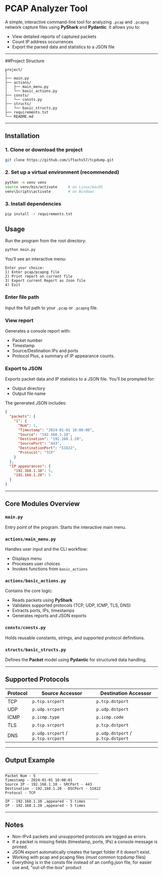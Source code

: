 # PCAP Analyzer Tool

A simple, interactive command-line tool for analyzing `.pcap` and `.pcapng` network capture files using **PyShark** and **Pydantic**.
It allows you to:

* View detailed reports of captured packets
* Count IP address occurrences
* Export the parsed data and statistics to a JSON file

---

##Project Structure

```
project/
│
├── main.py
├── actions/
│   ├── main_menu.py
│   └── basic_actions.py
├── consts/
│   └── consts.py
├── structs/
│   └── basic_structs.py
├── requirements.txt
└── README.md
```

---

## Installation

### 1. Clone or download the project

```bash
git clone https://github.com/iftachs57/tcpdump.git
```

### 2. Set up a virtual environment (recommended)

```bash
python -m venv venv
source venv/bin/activate     # on Linux/macOS
venv\Scripts\activate        # on Windows
```

### 3. Install dependencies

```bash
pip install -r requirements.txt
```

## Usage

Run the program from the root directory:

```bash
python main.py
```

You’ll see an interactive menu:

    Enter your choice:
    1) Enter pcap/pcapng file
    2) Print report on current file
    3) Export current Report as Json file
    4) Exit

### Enter file path

Input the full path to your `.pcap` or `.pcapng` file.

### View report

Generates a console report with:

* Packet number
* Timestamp
* Source/Destination IPs and ports
* Protocol
  Plus, a summary of IP appearance counts.

### Export to JSON

Exports packet data and IP statistics to a JSON file.
You’ll be prompted for:

* Output directory
* Output file name

The generated JSON includes:

```json
{
  "packets": {
    "1": {
      "Num": 1,
      "Timestamp": "2024-01-01 10:00:00",
      "Source": "192.168.1.10",
      "Destination": "192.168.1.20",
      "SourcePort": "443",
      "DestinationPort": "51822",
      "Protocol": "TCP"
    }
  },
  "IP appearances": {
    "192.168.1.10": 5,
    "192.168.1.20": 5
  }
}
```

---

## Core Modules Overview

### `main.py`

Entry point of the program. Starts the interactive main menu.

### `actions/main_menu.py`

Handles user input and the CLI workflow:

* Displays menu
* Processes user choices
* Invokes functions from `basic_actions`

### `actions/basic_actions.py`

Contains the core logic:

* Reads packets using **PyShark**
* Validates supported protocols (TCP, UDP, ICMP, TLS, DNS)
* Extracts ports, IPs, timestamps
* Generates reports and JSON exports

### `consts/consts.py`

Holds reusable constants, strings, and supported protocol definitions.

### `structs/basic_structs.py`

Defines the **Packet** model using **Pydantic** for structured data handling.

---

## Supported Protocols

| Protocol | Source Accessor                   | Destination Accessor              |
| -------- | --------------------------------- | --------------------------------- |
| TCP      | `p.tcp.srcport`                   | `p.tcp.dstport`                   |
| UDP      | `p.udp.srcport`                   | `p.udp.dstport`                   |
| ICMP     | `p.icmp.type`                     | `p.icmp.code`                     |
| TLS      | `p.tcp.srcport`                   | `p.tcp.dstport`                   |
| DNS      | `p.udp.srcport` / `p.tcp.srcport` | `p.udp.dstport` / `p.tcp.dstport` |

---

## Output Example

```
___________________________________________
Packet Num - 5
Timestamp - 2024-01-01 10:00:01
Source IP - 192.168.1.10 - SRCPort - 443
Destination - 192.168.1.20 - DSCPort - 51822
Protocol - TCP
___________________________________________
IP - 192.168.1.10 ,appeared - 5 times
IP - 192.168.1.20 ,appeared - 5 times
```

---

## Notes

* Non-IPv4 packets and unsupported protocols are logged as errors.
* If a packet is missing fields (timestamp, ports, IPs) a console message is printed.
* JSON export automatically creates the target folder if it doesn’t exist.
* Working with pcap and pcapng files (must common tcpdump files)
* Everything is in the consts file instead of an config.json file, for easier use and, "out-of-the-box" product

